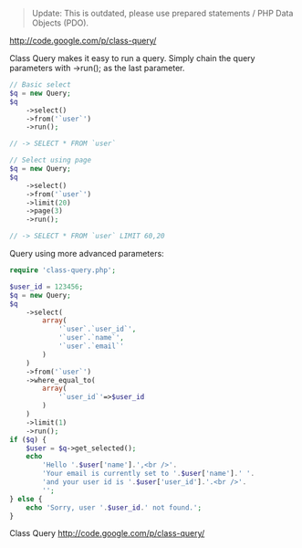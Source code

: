 > Update: This is outdated, please use prepared statements / PHP Data Objects (PDO).

http://code.google.com/p/class-query/

Class Query makes it easy to run a query.
Simply chain the query parameters with ->run(); as the last parameter.

```php
// Basic select
$q = new Query;
$q
	->select()
	->from('`user`')
	->run();

// -> SELECT * FROM `user`
```

```php
// Select using page
$q = new Query;
$q
	->select()
	->from('`user`')
	->limit(20)
	->page(3)
	->run();

// -> SELECT * FROM `user` LIMIT 60,20
```
Query using more advanced parameters:
```php
require 'class-query.php';

$user_id = 123456;
$q = new Query;
$q
	->select(
		array(
			'`user`.`user_id`',
			'`user`.`name`',
			'`user`.`email`'
		)
	)
	->from('`user`')
	->where_equal_to(
		array(
			'`user_id`'=>$user_id
		)
	)
	->limit(1)
	->run();
if ($q) {
	$user = $q->get_selected();
	echo
		'Hello '.$user['name'].',<br />'.
		'Your email is currently set to '.$user['name'].' '.
		'and your user id is '.$user['user_id'].'.<br />'.
		'';
} else {
	echo 'Sorry, user '.$user_id.' not found.';
}
```

Class Query
http://code.google.com/p/class-query/